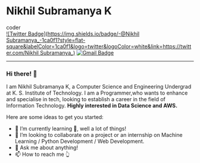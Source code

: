 # Nikhil Subramanya K
coder</br>
[![Twitter Badge](https://img.shields.io/badge/-@Nikhil Subramanya_-1ca0f1?style=flat-square&labelColor=1ca0f1&logo=twitter&logoColor=white&link=https://twitter.com/Nikhil Subramanya_)](https://mobile.twitter.com/NikhilSubraman8)
[![Gmail Badge](https://img.shields.io/badge/-Mail-c14438?style=flat-square&logo=Gmail&logoColor=white&link=mailto:nikhilsubramanya0218@gmail.com)](mailto:nikhilsubramanya0218@gmail.com)


---
### Hi there! 👋

I am Nikhil Subramanya K, a Computer Science and Engineering Undergrad at K. S. Institute of Technology. I am a Programmer,who wants to enhance and specialise in tech, looking to establish a career in the field of Information Technology. **Highly interested in Data Science and AWS.**

Here are some ideas to get you started:

- 🌱 I’m currently learning 🤔, well a lot of things!
- 👬 I’m looking to collaborate on a project or an internship on Machine Learning / Python Development / Web Development.
- 💬 Ask me about anything!
- 📫 How to reach me 👆
